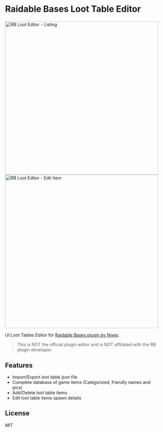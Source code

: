 # Raidable Bases Loot Table Editor
#### 
### 

<img src="https://raw.githubusercontent.com/mbedda/RusRBLootEditor/master/le-preview1.png" alt="RB Loot Editor - Listing" width="500"/>
<img src="https://raw.githubusercontent.com/mbedda/RusRBLootEditor/master/le-preview2.png" alt="RB Loot Editor - Edit Item" width="500"/>


UI Loot Tables Editor for [Raidable Bases plugin by Nivex](https://lone.design/product/raidable-bases/).

>This is NOT the official plugin editor and is NOT affiliated with the RB plugin developer.

## Features
- Import/Export loot table json file
- Complete database of game items (Categorized, friendly names and pics)
- Add/Delete loot table items
- Edit loot table items spawn details

## License

MIT

